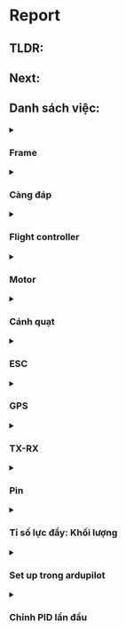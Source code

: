 # Report
## TLDR:

## Next:
## Danh sách việc:
<details>
  <summary><h3>Frame</h3></summary>
  <details>
  <summary> Frame chính ✔️</summary>
    <p>  <a href="https://dronenodes.com/drone-frame-racing-freestyle/">Thông số của khung</a></p>
    <ul>
      <li>Kích thước khung: 5 inch (vì được sử dụng rộng rãi và phù hợp cho nhiều mục đích khác nhau.</li>
      <li>Chất liệu: Carbon (Nhẹ và cứng)</li>
      <li>Số cánh: 4 cánh (Số cánh chẵn để dễ cân bằng. 4 là số cánh tối thiểu)</li>
      <li>Layout: Hybrid X (Kết hợp giữa layout H và X. Thân dài hơn -&gt; Chứa được nhiều thiết bị hơn.</li>
    </ul>
    <p>→ Bộ khung sử dụng là One Source V3</p>
    <img src=https://user-images.githubusercontent.com/103067723/178774941-aaa1fdd0-b002-40c5-886a-adcef3b2388e.png>

  </details>
  
  <details>
  <summary> Khung 3D cho GPS ✔️</summary>
  Soon...
  </details>
  
  <details>
  <summary> Khung 3D để giữ Node MCU ❌</summary>
  Soon...
  </details>

</details>

<details>
  <summary><h3>Càng đáp</h3></summary>
  
  <details>
  <summary>Tiêu chí</summary>
  Soon...
  </details>
  
  <details>
  <summary>Thiết kế</summary>
  Soon...
  </details>
  
  <details>
  <summary>Kiểm tra độ cứng vững ❌</summary>
  Soon...
  </details>
</details>

<details>
  <summary><h3>Flight controller</h3></summary>
  
  <details>
  <summary>Yêu cầu tính năng ❌</summary>
  <ul>
      <li>Chạy được ArduPilot</li>
      <li>Có các cảm biến: GYRO, Compass, GPS, Baro</li>
      <li>Có thể kết nối với GCS</li>
      <li>Có các cổng dư để kết nối trong trường hợp thiếu</li>
      <li>Kết nối được với bo nhúng</li>
    </ul>
  </details>
  
  <details>
  <summary>Thông số của FC ✔️</summary>
    <p> FC: <a href="https://nexshop.vn/mamba-dji-f405-mk2-flight-controller-30.530.5mm-p37057191.html">Mamba DJI F405 MK2</a></p>
    <ul>
      <li>GYRO: MPU6000</li>
      <li>Barometer: Yes</li>
      <li>Uarts: 6Set</li>
      <li>Input: 3~6S Lipo (12.6~25.2V)</li>
    </ul>
  </details>
  

</details>

<details>
  <summary><h3>Motor</h3></summary>
  
  <details markdown="1">
  <summary>Glossary ✔️</summary>
   <ul>
      <li>kV</li>
      <p>Là đại lượng được quy ước: X Kv nghĩa là động cơ sẽ xoay với tốc độ X rpm dưới điện áp 1 volt.</p>
      <img src=https://user-images.githubusercontent.com/103067723/178641065-6ecfea47-c529-4dcd-8776-d30d61a64564.png> <br>
      <img src=https://user-images.githubusercontent.com/103067723/178641126-1db040d0-3a88-4e04-ad0b-d8f3962e0656.png>
      <p>Nhìn chung, với Kv càng thấp thì động cơ sẽ tạo torque càng cao.</p>
      <li>Motor size</li>
      <p>Ký hiệu kích thước của stator, được viết dưới dạng XXYY, trong đó XX là bề rộng của stator, còn YY là chiều cao
          YY càng cao, drone sẽ có top speed cao hơn, và điều khiển ở tốc độ thấp khó khăn hơn
          XX càng cao, drone sẽ có top speed thấp hơn, và điều khiển ở tốc độ thấp dễ dàng hơn</p>
    </ul> 
    
  </details>
  
  <details>
  <summary>Chọn motor ✔️</summary>
  <img src=https://user-images.githubusercontent.com/103067723/178643994-f6fc1446-67d6-4324-bfce-2192ba27b931.png>
  <p>Dựa theo bảng hướng dẫn, vì frame ta đang dùng là frame 5 inch, nên chọn motor có kích thước 2204 - 2206; kv 2300-2700 → Chọn motor Performante 2207 - 1750KV Motor AMAXinno T-Bell </p>
  <p>Phần tính toán liên quan đến motor sẽ được đề cập ở mục sau.</p>
  </details>
  
</details>

<details>
  <summary><h3>Cánh quạt</h3></summary>
  
  <ul>
      <li>Ký hiệu ✔️</li>
      <p> L x P x B hoặc LLPP x B (Length, Pitch, số Blade)</p>
      <li>Nhận xét chung ❌</li>
      <p>Cánh quạt có độ vát (pitch) thấp sẽ xoay nhanh hơn, nhưng lực đẩy tiến về phía trước yếu hơn.</p>
      <p>Cánh quạt có độ vát (pitch) cao sẽ có nhiều lực đẩy hơn, đồng nghĩa với tốc độ cao hơn, nhưng điều khiển cũng khó hơn</p>
      <p>Số cánh càng ít thì tốc độ quay càng nhanh, tốn ít năng lượng và hoạt động hiệu quả hơn.</p>
      <p> </p>
  </ul> 
</details>

<details>
  <summary><h3>ESC</h3></summary>
  
  <details>
  <summary>Cách chọn ESC ✔️</summary>
    <p> Ở chế độ max, motor chỉ tốn 80% dòng điện so với mặt đất <a href="https://dronenodes.com/drone-esc-electronic-speed-controller/">Tham Khảo tại đây</a></p>
    <p> Motor max 4S là 40A dưới mặt đất -> 32A trên cao </p>
    <p> Hệ số an toàn giữa ESC và motor nên nằm trong khoảng 1.2 đến 1.5ESC từ 38.4A -> 48A </p>
    <p> Chọn ESC VIVA 45A </p>
  </details>
  
  <details>
  <summary>Thông số của ESC ✔️</summary>
    <p> ESC: <a href="https://www.team-blacksheep.com/products/prod:vivafpv4in1_60a_bl32">VIVA 45A</a></p>
    <ul>
      <li>Input voltage: 3-6S</li>
      <li>Burst current: 60A</li>
      <li>Constant current: 45A</li>
      <li>Input protocols: OneShot42, Multishot, DShot1200</li>
    </ul>
  </details>
  
  <details>
  <summary>Giao thức Dshot ✔️</summary>
    <p> Ưu điểm: </p>
    <ul>
      <li>Ko cần calib ESC</li>
      <li>Chống nhiễu tốt hơn, tín hiệu chính xác hơn</li>
      <li>Resolution = 2048 > 1000 so với các loại khác</li>
      <li>ESC có thể chọn ko đọc các tín hiệu lỗi</li>
    </ul>
    <p> Tốc độ: </p>
    <ul>
      <li>Dshot600 - 600 000 bit/s</li>
      <li>Dshot300</li>
      <li>Dshot150</li>
    </ul>
    <p> 1 package của DShot gồm 16 bit: </p>
    <img src=https://user-images.githubusercontent.com/103067723/178780958-00fbdb66-c84f-41a7-b998-ca6673fd022a.png>

    <ul>
      <li>11 bit cho giá trị throttle (2^11 = 2048)</li>
      <ul>
        <li>0 là disarm</li>
        <li>1-47 là special command</li>
        <li>Command 0-36 chỉ chạy khi motor ko xoay</li>
        <li>48-2048: giá trị throttle</li>
      </ul>
      <li>1 bit telemetry request</li>
      <ul>
        <li>Dùng để yêu cầu 1 thông tin nào đótrảvề cho FC (vd tốcđộ xoay, nhiệtđộ, dòng, áp,..)</li>
        <li>Command số 42-47 là dành cho telemetry</li>
      </ul>
      <li>4 bit check sum</li>
      <ul>
        <li>crc = (value ^ (value >> 4) ^ (value >> 8)) & 0x0F </li>
        <li>Ví dụ: </li>
        <code>value  = 100000101100
(>>4)  = 000010000010 # right shift value by 4
(^)    = 100010101110 # XOR with value
(>>8)  = 000000001000 # right shift value by 8
(^)    = 100010100110 # XOR with previous XOR
(0x0F) = 000000001111 # Mask 0x0F
(&)    = 000000000110 # CRC
 </code>
      </ul>
    </ul>
    <p>Thời gian của mỗi frame giống nhau, nhưng hightime của bit 0 và 1 khác nhau</p>
    <p>-> Dễ tính toán duration (= 16 x frame)</p>
    <p>-> Tính giá trị của bit = cách đo từ rising edge và dừng lại ở falling edge</p>
    <img src = https://user-images.githubusercontent.com/103067723/178780747-682be49a-443a-447d-adf1-4db3aa03006b.png>

  </details>
  
</details>

<details>
  <summary><h3>GPS</h3></summary>
  
  <details>
  <summary>Soon ✔️</summary>
  Soon...
  </details>
  
  <details>
  <summary>Soon ✔️</summary>
  Soon...
  </details>
  
  <details>
  <summary>Soo ❌</summary>
  Soon...
  </details>
</details>

<details>
  <summary><h3>TX-RX</h3></summary>
  
  <details>
  <summary>Yêu cầu tính năng</summary>
    <ul>
      <li>Kết nối được với FC</li>
      <li>Có nhiều channel cho những mode khác nhau</li>
    </ul>
  </details>
  
  <details>
  <summary>Thông số của TX-RX</summary>
    <p>TX-RX: <a href="https://www.multi-module.org/using-the-module/protocol-details/flysky-afhds2a">FlySky AFHDS 2A</a></p>
    <ul>
      <li>Kết nối với FC bằng SBUS</li>
      <li>Có 10 channel</li>
    </ul>
  </details>
  
</details>

<details>
  <summary><h3>Pin</h3></summary>
  
  <details> 
  <summary>Tính Pin</summary>
    <p>Dựa theo bảng motor, ta có thể chọn 3S/4S với mAh từ 1000-1300mA</p>
    <p>Chọn pin 4S-1550mA-120C</p>
    <p>Motor dùng 32A *4 = 132A</p>
    <p>132/1550 = 85.16C</p>
    <p>-> Số C phải lớn hơn 85.16, pin hiện tại C=120</p>
    <p>-> Pin đã chọn phù hợp</p>
  </details>
  
</details>

<details>
  <summary><h3>Tỉ số lực đẩy: Khối lượng</h3></summary>
  
  <details>
  <summary>Soon ✔️</summary>
  Soon...
  </details>
  
  <details>
  <summary>Soon ✔️</summary>
  Soon...
  </details>
  
  <details>
  <summary>Soo ❌</summary>
  Soon...
  </details>
</details>

<details>
  <summary><h3>Set up trong ardupilot</h3></summary>
  
  <details>
  <summary>Soon ✔️</summary>
  Soon...
  </details>
  
  <details>
  <summary>Soon ✔️</summary>
  Soon...
  </details>
  
  <details>
  <summary>Soo ❌</summary>
  Soon...
  </details>
</details>

<details>
  <summary><h3>Chỉnh PID lần đầu</h3></summary>
  
  <details>
  <summary>Soon ✔️</summary>
  Soon...
  </details>
  
  <details>
  <summary>Soon ✔️</summary>
  Soon...
  </details>
  
  <details>
  <summary>Soo ❌</summary>
  Soon...
  </details>
</details>
